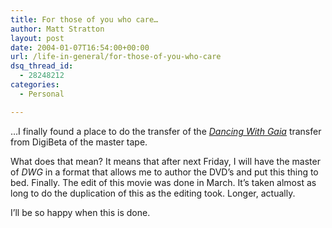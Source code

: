 ```yaml
---
title: For those of you who care…
author: Matt Stratton
layout: post
date: 2004-01-07T16:54:00+00:00
url: /life-in-general/for-those-of-you-who-care
dsq_thread_id:
  - 28248212
categories:
  - Personal

---
```

&#8230;I finally found a place to do the transfer of the _<a href="http://www.dancingwithgaia.com" target="_blank">Dancing With Gaia</a>_ transfer from DigiBeta of the master tape.

What does that mean? It means that after next Friday, I will have the master of _DWG_ in a format that allows me to author the DVD&#8217;s and put this thing to bed. Finally. The edit of this movie was done in March. It&#8217;s taken almost as long to do the duplication of this as the editing took. Longer, actually.

I&#8217;ll be so happy when this is done.